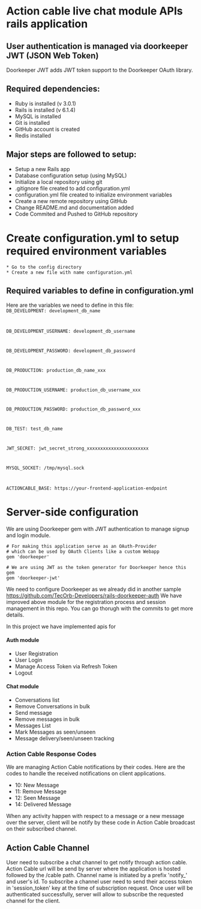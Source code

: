 # Action cable live chat module APIs rails application 

##  User authentication is managed via doorkeeper JWT (JSON Web Token)
Doorkeeper JWT adds JWT token support to the Doorkeeper OAuth library.

## Required dependencies: 
  * Ruby is installed (v 3.0.1)  
  * Rails is installed (v 6.1.4)  
  * MySQL is installed
  * Git is installed  
  * GitHub account is created
  * Redis installed

## Major steps are followed to setup:
  * Setup a new Rails app
  * Database configuration setup (using MySQL)
  * Initialize a local repository using git
  * .gitignore file created to add configuration.yml
  * configuration.yml file created to initialize environment variables  
  * Create a new remote repository using GitHub  
  * Change README.md and documentation added
  * Code Commited and Pushed to GitHub repository

# Create configuration.yml to setup required environment variables
	* Go to the config directory
	* Create a new file with name configuration.yml

## Required variables to define in configuration.yml
Here are the variables we need to define in this file:
<code>
DB_DEVELOPMENT: development_db_name

DB_DEVELOPMENT_USERNAME: development_db_username

DB_DEVELOPMENT_PASSWORD: development_db_password

DB_PRODUCTION: production_db_name_xxx

DB_PRODUCTION_USERNAME: production_db_username_xxx

DB_PRODUCTION_PASSWORD: production_db_password_xxx

DB_TEST: test_db_name

JWT_SECRET: jwt_secret_strong_xxxxxxxxxxxxxxxxxxxxxxx

MYSQL_SOCKET: /tmp/mysql.sock

ACTIONCABLE_BASE: https://your-frontend-application-endpoint
</code>

# Server-side configuration
We are using Doorkeeper gem with JWT authentication to manage signup and login module.
```
# For making this application serve as an OAuth-Provider
# which can be used by OAuth Clients like a custom Webapp
gem 'doorkeeper'

# We are using JWT as the token generator for Doorkeeper hence this gem
gem 'doorkeeper-jwt'
```
We need to configure Doorkeeper as we already did in another sample
https://github.com/TecOrb-Developers/rails-doorkeeper-auth
We have improved above module for the registration process and session management in this repo. You can go thorugh with the commits to get more details.

In this project we have implemented apis for 
#### Auth module
- User Registration
- User Login
- Manage Access Token via Refresh Token
- Logout

#### Chat module
- Conversations list
- Remove Conversations in bulk
- Send message
- Remove messages in bulk
- Messages List
- Mark Messages as seen/unseen
- Message delivery/seen/unseen tracking

### Action Cable Response Codes
We are managing Action Cable notifications by their codes. Here are the codes to handle the received notifications on client applications.
- 10: New Message
- 11: Remove Message
- 12: Seen Message
- 14: Delivered Message

When any activity happen with respect to a message or a new message over the server, client will be notify by these code in Action Cable broadcast on their subscribed channel.

## Action Cable Channel
User need to subscribe a chat channel to get notify through action cable. Action Cable url will be send by server where the application is hosted followed by the /cable path. Channel name is initiated by a prefix 'notify_' and user's id. 
To subscribe a channel user need to send their access token in 'session_token' key at the time of subscription request. Once user will be authenticated successfully, server will allow to subscribe the requested channel for the client.